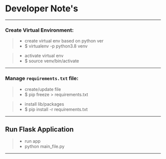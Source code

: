 # Developer Note's

---
### Create Virtual Environment:
>- create virtual env based on python ver
>- $ virtualenv -p python3.8 venv

>- activate virtual env
>- $ source venv/bin/activate


---
### Manage `requirements.txt` file:
>- create/update file
>- $ pip freeze > requirements.txt

>- install lib/packages
>- $ pip install -r requirements.txt


---
## Run Flask Application
>- run app
>- python main_file.py


---
